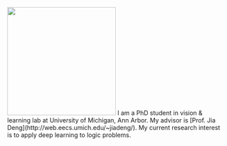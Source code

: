 <img src="https://jianwolf.github.io/jian.jpg" width="250">
I am a PhD student in vision & learning lab at University of Michigan, Ann Arbor. My advisor is [Prof. Jia Deng](http://web.eecs.umich.edu/~jiadeng/). My current research interest is to apply deep learning to logic problems.
